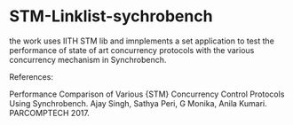 # STM-Linklist-sychrobench
the work uses IITH STM lib and imnplements a set application to test the performance of state of art concurrency protocols with the various concurrency mechanism in Synchrobench.


References:

Performance Comparison of Various {STM} Concurrency Control Protocols Using Synchrobench. Ajay Singh, Sathya Peri, G Monika, Anila Kumari. PARCOMPTECH 2017.
